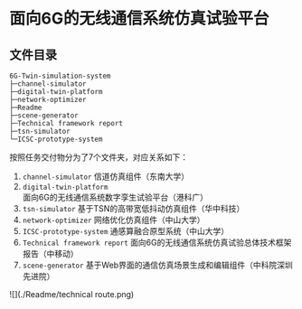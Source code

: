 # 面向6G的无线通信系统仿真试验平台​

## 文件目录

```
6G-Twin-simulation-system
├─channel-simulator
├─digital-twin-platform
├─network-optimizer
├─Readme
├─scene-generator
├─Technical framework report
├─tsn-simulator
└─​​ICSC-prototype-system
```

按照任务交付物分为了7个文件夹，对应关系如下：

1. `channel-simulator` 信道仿真组件​（东南大学）
2. `digital-twin-platform` 面向6G的无线通信系统数字孪生试验平台（港科广）
3. `tsn-simulator` 基于TSN的高带宽低抖动仿真组件（华中科技）
4. `network-optimizer` 网络优化仿真组件​（中山大学）
5. `​​ICSC-prototype-system` 通感算融合原型系统（中山大学）
6. `Technical framework report` 面向6G的无线通信系统仿真试验总体技术框架报告（中移动）
7. `scene-generator` 基于Web界面的通信仿真场景生成和编辑组件（中科院深圳先进院）

![](./Readme/technical route.png)
